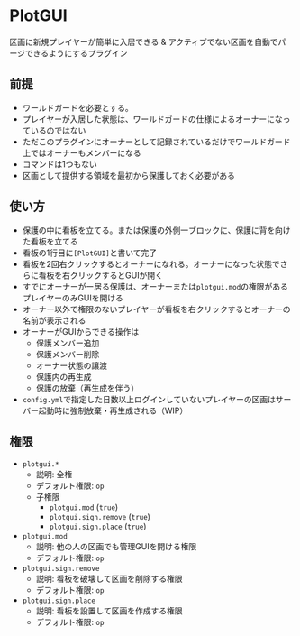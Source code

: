 # PlotGUI
区画に新規プレイヤーが簡単に入居できる &amp; アクティブでない区画を自動でパージできるようにするプラグイン

## 前提
* ワールドガードを必要とする。
* プレイヤーが入居した状態は、ワールドガードの仕様によるオーナーになっているのではない
* ただこのプラグインにオーナーとして記録されているだけでワールドガード上ではオーナーもメンバーになる
* コマンドは1つもない
* 区画として提供する領域を最初から保護しておく必要がある

## 使い方
* 保護の中に看板を立てる。または保護の外側一ブロックに、保護に背を向けた看板を立てる
* 看板の1行目に`[PlotGUI]`と書いて完了
* 看板を2回右クリックするとオーナーになれる。オーナーになった状態でさらに看板を右クリックするとGUIが開く
* すでにオーナーがー居る保護は、オーナーまたは`plotgui.mod`の権限があるプレイヤーのみGUIを開ける
* オーナー以外で権限のないプレイヤーが看板を右クリックするとオーナーの名前が表示される
* オーナーがGUIからできる操作は
  * 保護メンバー追加
  * 保護メンバー削除
  * オーナー状態の譲渡
  * 保護内の再生成
  * 保護の放棄（再生成を伴う）
* `config.yml`で指定した日数以上ログインしていないプレイヤーの区画はサーバー起動時に強制放棄・再生成される（WIP）

## 権限
* `plotgui.*`
  * 説明: 全権
  * デフォルト権限: `op`
  * 子権限
    * `plotgui.mod` (`true`)
    * `plotgui.sign.remove` (`true`)
    * `plotgui.sign.place` (`true`)
* `plotgui.mod`
  * 説明: 他の人の区画でも管理GUIを開ける権限
  * デフォルト権限: `op`
* `plotgui.sign.remove`
  * 説明: 看板を破壊して区画を削除する権限
  * デフォルト権限: `op`
* `plotgui.sign.place`
  * 説明: 看板を設置して区画を作成する権限
  * デフォルト権限: `op`